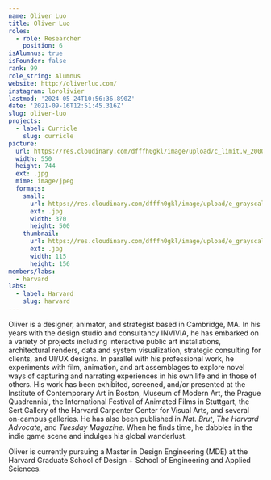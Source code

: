 ```yaml
---
name: Oliver Luo
title: Oliver Luo
roles:
  - role: Researcher
    position: 6
isAlumnus: true
isFounder: false
rank: 99
role_string: Alumnus
website: http://oliverluo.com/
instagram: lorolivier
lastmod: '2024-05-24T10:56:36.890Z'
date: '2021-09-16T12:51:45.316Z'
slug: oliver-luo
projects:
  - label: Curricle
    slug: curricle
picture:
  url: https://res.cloudinary.com/dfffh0gkl/image/upload/c_limit,w_2000,h_2000/e_grayscale/v1629122127/oliver_d76c6d4720.jpg
  width: 550
  height: 744
  ext: .jpg
  mime: image/jpeg
  formats:
    small:
      url: https://res.cloudinary.com/dfffh0gkl/image/upload/e_grayscale/v1629122127/small_oliver_d76c6d4720.jpg
      ext: .jpg
      width: 370
      height: 500
    thumbnail:
      url: https://res.cloudinary.com/dfffh0gkl/image/upload/e_grayscale/v1629122127/thumbnail_oliver_d76c6d4720.jpg
      ext: .jpg
      width: 115
      height: 156
members/labs:
  - harvard
labs:
  - label: Harvard
    slug: harvard
---
```

Oliver is a designer, animator, and strategist based in Cambridge, MA. In his years with the design studio and consultancy INVIVIA, he has embarked on a variety of projects including interactive public art installations, architectural renders, data and system visualization, strategic consulting for clients, and UI/UX designs. In parallel with his professional work, he experiments with film, animation, and art assemblages to explore novel ways of capturing and narrating experiences in his own life and in those of others. His work has been exhibited, screened, and/or presented at the Institute of Contemporary Art in Boston, Museum of Modern Art, the Prague Quadrennial, the International Festival of Animated Films in Stuttgart, the Sert Gallery of the Harvard Carpenter Center for Visual Arts, and several on-campus galleries. He has also been published in *Nat. Brut*, *The Harvard Advocate*, and *Tuesday Magazine*. When he finds time, he dabbles in the indie game scene and indulges his global wanderlust.

Oliver is currently pursuing a Master in Design Engineering (MDE) at the Harvard Graduate School of Design + School of Engineering and Applied Sciences.